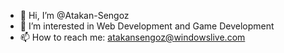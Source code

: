 - 👋 Hi, I’m @Atakan-Sengoz
- 👀 I’m interested in Web Development and Game Development
- 📫 How to reach me: atakansengoz@windowslive.com
